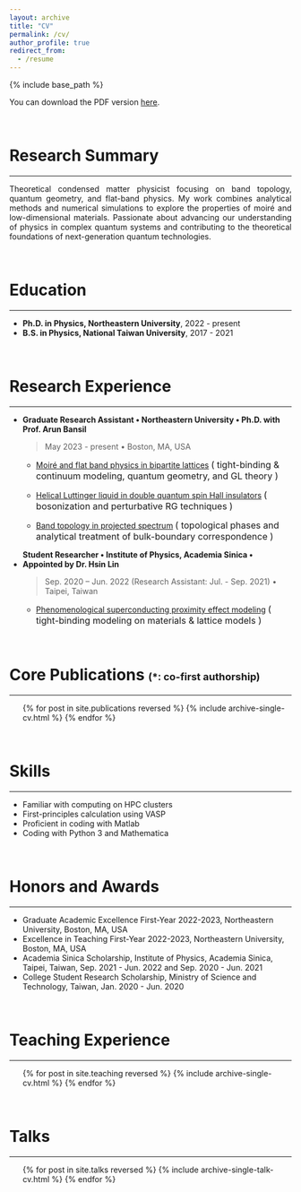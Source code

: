 ```yaml
---
layout: archive
title: "CV"
permalink: /cv/
author_profile: true
redirect_from:
  - /resume
---
```


{% include base_path %}

You can download the PDF version [here](https://www.cake.me/s--ox76a_6PQlUoRqZU7VIQjw--/lengentyh).

<br>

Research Summary
======

<hr>

<p style="text-align: justify;">
Theoretical condensed matter physicist focusing on band topology, quantum geometry, and flat-band physics. My work combines analytical methods and numerical simulations to explore the properties of moiré and low-dimensional materials. Passionate about advancing our understanding of physics in complex quantum systems and contributing to the theoretical foundations of next-generation quantum technologies.
</p>

<br>

Education
======

<hr>

* __Ph.D. in Physics, Northeastern University__, 2022 - present
* __B.S. in Physics, National Taiwan University__, 2017 - 2021

<br>

Research Experience
======

<hr>

* __Graduate Research Assistant • Northeastern University • Ph.D. with Prof. Arun Bansil__
   > May 2023 - present • Boston, MA, USA
  
  * [Moiré and flat band physics in bipartite lattices](https://lengentyh.github.io/YiChunHung_Physics/research/research_1_flat_band) <font size="3"> ( tight-binding & continuum modeling, quantum geometry, and GL theory ) </font>

  * [Helical Luttinger liquid in double quantum spin Hall insulators](https://lengentyh.github.io/YiChunHung_Physics/research/research_2_QSHI) <font size="3"> ( bosonization and perturbative RG techniques ) </font>

  * [Band topology in projected spectrum](https://lengentyh.github.io/YiChunHung_Physics/research/research_3_projective%20spectrum) <font size="3"> ( topological phases and analytical treatment of bulk-boundary correspondence ) </font>

* <span class="custom-tooltip">__Student Researcher • Institute of Physics, Academia Sinica • Appointed by Dr. Hsin Lin__</span>
  > Sep. 2020 – Jun. 2022  (Research Assistant: Jul. - Sep. 2021) • Taipei, Taiwan
  
  * <ins>Phenomenological superconducting proximity effect modeling</ins> <font size="3"> ( tight-binding modeling on materials & lattice models ) </font>

<br>

<style>
.custom-tooltip {
  position: relative;
  display: inline-block;
}
.custom-tooltip:hover::after {
  content: "Note: My collaboration with Dr. Hsin Lin ended in 2023. Some previously completed work may still appear in future publications.";
  position: absolute;
  bottom: 100%;
  left: 0;
  padding: 5px;
  background: white;
  border: 1px solid #ccc;
  border-radius: 4px;
  color: gray;
  font-style: italic;
  white-space: nowrap;
  font-size: 14px;
  z-index: 1000;
}
</style>
<span class="custom-tooltip">Core Publications</span> <font size="4"> (*: co-first authorship) </font>
======

<hr>

  <ul>{% for post in site.publications reversed %}
    {% include archive-single-cv.html %}
  {% endfor %}</ul>

<br>

Skills
======

<hr>

* Familiar with computing on HPC clusters
* First-principles calculation using VASP
* Proficient in coding with Matlab
* Coding with Python 3 and Mathematica

<br>

Honors and Awards
======

<hr>

* Graduate Academic Excellence First-Year 2022-2023, Northeastern University, Boston, MA, USA
* Excellence in Teaching First-Year 2022-2023, Northeastern University, Boston, MA, USA
* Academia Sinica Scholarship, Institute of Physics, Academia Sinica, Taipei, Taiwan, Sep. 2021 - Jun. 2022 and Sep. 2020 - Jun. 2021 
* College Student Research Scholarship, Ministry of Science and Technology, Taiwan, Jan. 2020 - Jun. 2020

<br>

Teaching Experience
======

<hr>

  <ul>{% for post in site.teaching reversed %}
    {% include archive-single-cv.html %}
  {% endfor %}</ul>

<br>
  
Talks
======

<hr>

  <ul>{% for post in site.talks reversed %}
    {% include archive-single-talk-cv.html  %}
  {% endfor %}</ul>
  
